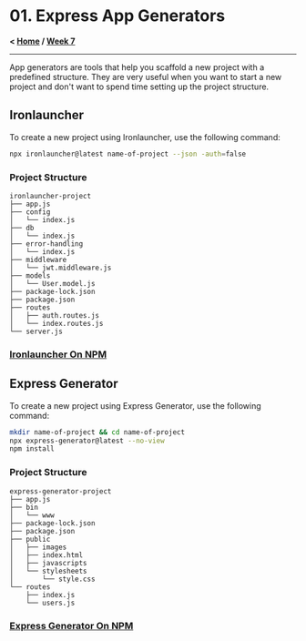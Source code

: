 # 01. Express App Generators

**< [Home](../../README.md) / [Week 7](../README.md)**

---

App generators are tools that help you scaffold a new project with a predefined structure. They are very useful when you want to start a new project and don't want to spend time setting up the project structure.

## Ironlauncher

To create a new project using Ironlauncher, use the following command:

```sh
npx ironlauncher@latest name-of-project --json -auth=false
```

### Project Structure

```
ironlauncher-project
├── app.js
├── config
│   └── index.js
├── db
│   └── index.js
├── error-handling
│   └── index.js
├── middleware
│   └── jwt.middleware.js
├── models
│   └── User.model.js
├── package-lock.json
├── package.json
├── routes
│   ├── auth.routes.js
│   └── index.routes.js
└── server.js
```

### [Ironlauncher On NPM](https://www.npmjs.com/package/ironlauncher)

## Express Generator

To create a new project using Express Generator, use the following command:

```sh
mkdir name-of-project && cd name-of-project
npx express-generator@latest --no-view
npm install
```

### Project Structure

```
express-generator-project
├── app.js
├── bin
│   └── www
├── package-lock.json
├── package.json
├── public
│   ├── images
│   ├── index.html
│   ├── javascripts
│   └── stylesheets
│       └── style.css
└── routes
    ├── index.js
    └── users.js
```

### [Express Generator On NPM](https://www.npmjs.com/package/express-generator)
